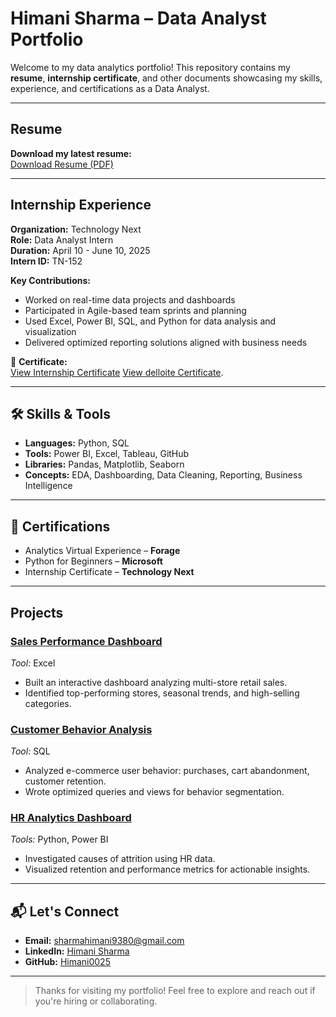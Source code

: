 # Himani Sharma – Data Analyst Portfolio

Welcome to my data analytics portfolio! This repository contains my **resume**, **internship certificate**, and other documents showcasing my skills, experience, and certifications as a Data Analyst.

---

## Resume

**Download my latest resume:**  
 [Download Resume (PDF)](https://bit.ly/HimaniResumeAnalyst)


---

## Internship Experience

**Organization:** Technology Next  
**Role:** Data Analyst Intern  
**Duration:** April 10 - June 10, 2025  
**Intern ID:** TN-152

**Key Contributions:**
- Worked on real-time data projects and dashboards
- Participated in Agile-based team sprints and planning
- Used Excel, Power BI, SQL, and Python for data analysis and visualization
- Delivered optimized reporting solutions aligned with business needs

📎 **Certificate:**  
 [View Internship Certificate](https://drive.google.com/file/d/1yPbUsSPvDBDkGvb1AIdnKtaZ5dzkI3kF/view?usp=drivesdk)
 [View delloite Certificate](https://drive.google.com/file/d/1vNtL2gnoBileVdfVr__vgPf3GBY-euAt/view?usp=drivesdk).

---

## 🛠️ Skills & Tools

- **Languages:** Python, SQL  
- **Tools:** Power BI, Excel, Tableau, GitHub  
- **Libraries:** Pandas, Matplotlib, Seaborn  
- **Concepts:** EDA, Dashboarding, Data Cleaning, Reporting, Business Intelligence  

---

## 🧾 Certifications

- Analytics Virtual Experience – **Forage**  
- Python for Beginners – **Microsoft**  
- Internship Certificate – **Technology Next**

---

## **Projects**

### [Sales Performance Dashboard](https://github.com/Himani0025/Sales-Performance-Dashboard)
*Tool:* Excel  
- Built an interactive dashboard analyzing multi-store retail sales.
- Identified top-performing stores, seasonal trends, and high-selling categories.

### [Customer Behavior Analysis](https://github.com/Himani0025/Customer-Behavior-Analysis)
*Tool:* SQL  
- Analyzed e-commerce user behavior: purchases, cart abandonment, customer retention.
- Wrote optimized queries and views for behavior segmentation.

### [HR Analytics Dashboard](https://github.com/Himani0025/HR-Analytics-Dashboard)
*Tools:* Python, Power BI  
- Investigated causes of attrition using HR data.
- Visualized retention and performance metrics for actionable insights.

---

## 📬 Let's Connect

- **Email:** sharmahimani9380@gmail.com  
- **LinkedIn:** [Himani Sharma](https://www.linkedin.com/in/himani-sharma-3a2024228)  
- **GitHub:** [Himani0025](https://github.com/Himani0025)

---

> Thanks for visiting my portfolio! Feel free to explore and reach out if you're hiring or collaborating.
